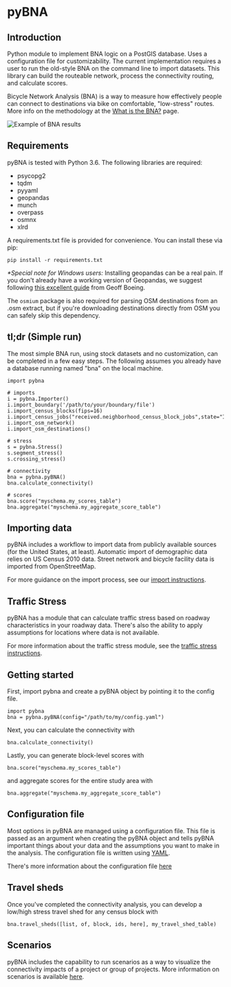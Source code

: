 # pyBNA

## Introduction

Python module to implement BNA logic on a PostGIS database. Uses a configuration
file for customizability. The current implementation requires a user to run the
old-style BNA on the command line to import datasets. This library can build the
routeable network, process the connectivity routing, and calculate scores.

Bicycle Network Analysis (BNA) is a way to measure how effectively people
can connect to destinations via bike on comfortable, "low-stress" routes.
More info on the methodology at the [What is the BNA?](what_is_bna.md) page.

![Example of BNA results](bna.gif)

## Requirements

pyBNA is tested with Python 3.6. The following libraries are required:
- psycopg2
- tqdm
- pyyaml
- geopandas
- munch
- overpass
- osmnx
- xlrd

A requirements.txt file is provided for convenience. You can install these via
pip:
```
pip install -r requirements.txt
```

_*Special note for Windows users:_ Installing geopandas can be a real pain. If
you don't already have a working version of Geopandas, we suggest following
[this excellent guide](https://geoffboeing.com/2014/09/using-geopandas-windows/)
from Geoff Boeing.

The `osmium` package is also required for parsing OSM destinations from an .osm
extract, but if you're downloading destinations directly from OSM you can
safely skip this dependency.

## tl;dr (Simple run)

The most simple BNA run, using stock datasets and no customization, can be
completed in a few easy steps. The following assumes you already have a database
running named "bna" on the local machine.

```
import pybna

# imports
i = pybna.Importer()
i.import_boundary('/path/to/your/boundary/file')
i.import_census_blocks(fips=16)
i.import_census_jobs("received.neighborhood_census_block_jobs",state="ID")
i.import_osm_network()
i.import_osm_destinations()

# stress
s = pybna.Stress()
s.segment_stress()
s.crossing_stress()

# connectivity
bna = pybna.pyBNA()
bna.calculate_connectivity()

# scores
bna.score("myschema.my_scores_table")
bna.aggregate("myschema.my_aggregate_score_table")
```

## Importing data

pyBNA includes a workflow to import data from publicly available sources (for
the United States, at least). Automatic import of demographic data relies on US
Census 2010 data. Street network and bicycle facility data is imported from
OpenStreetMap.

For more guidance on the import process, see our [import instructions](import.md).

## Traffic Stress

pyBNA has a module that can calculate traffic stress based on roadway
characteristics in your roadway data. There's also the ability to apply
assumptions for locations where data is not available.

For more information about the traffic stress module, see the [traffic stress
instructions](stress.md).

## Getting started

First, import pybna and create a pyBNA object by pointing it to the config file.
```
import pybna
bna = pybna.pyBNA(config="/path/to/my/config.yaml")
```

Next, you can calculate the connectivity with
```
bna.calculate_connectivity()
```

Lastly, you can generate block-level scores with
```
bna.score("myschema.my_scores_table")
```

and aggregate scores for the entire study area with
```
bna.aggregate("myschema.my_aggregate_score_table")
```

## Configuration file

Most options in pyBNA are managed using a configuration file. This file is
passed as an argument when creating the pyBNA object and tells pyBNA important
things about your data and the assumptions you want to make in the analysis. The configuration file is written using [YAML](http://yaml.org/start.html).

There's more information about the configuration file [here](config.md)

## Travel sheds

Once you've completed the connectivity analysis, you can develop a low/high stress travel shed for any census block with
```
bna.travel_sheds([list, of, block, ids, here], my_travel_shed_table)
```

## Scenarios

pyBNA includes the capability to run scenarios as a way to visualize the connectivity impacts of a project or group of projects. More information on scenarios is available [here](scenarios.md).
